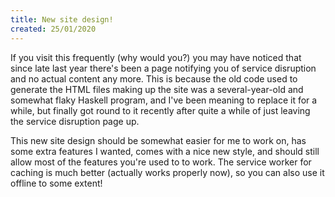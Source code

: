 ```yaml
---
title: New site design!
created: 25/01/2020
---
```

If you visit this frequently (why would you?) you may have noticed that since late last year there's been a page notifying you of service disruption and no actual content any more.
This is because the old code used to generate the HTML files making up the site was a several-year-old and somewhat flaky Haskell program, and I've been meaning to replace it for a while, but finally got round to it recently after quite a while of just leaving the service disruption page up.

This new site design should be somewhat easier for me to work on, has some extra features I wanted, comes with a nice new style, and should still allow most of the features you're used to to work.
The service worker for caching is much better (actually works properly now), so you can also use it offline to some extent!